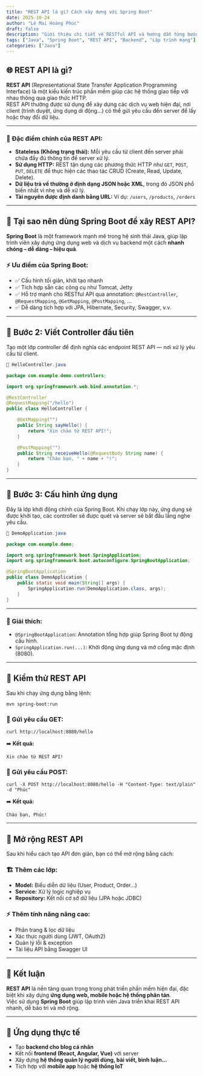 ```yaml
---
title: "REST API là gì? Cách xây dựng với Spring Boot"
date: 2025-10-24
author: "Lê Mai Hoàng Phúc"
draft: false 
description: "Giới thiệu chi tiết về RESTful API và hướng dẫn từng bước xây dựng API với Spring Boot trong Java."
tags: ["Java", "Spring Boot", "REST API", "Backend", "Lập trình mạng"]
categories: ["Java"]
---
```


## 🌐 REST API là gì?

**REST API** (Representational State Transfer Application Programming Interface) là một kiểu kiến trúc phần mềm giúp các hệ thống giao tiếp với nhau thông qua giao thức HTTP.  
REST API thường được sử dụng để xây dựng các dịch vụ web hiện đại, nơi client (trình duyệt, ứng dụng di động...) có thể gửi yêu cầu đến server để lấy hoặc thay đổi dữ liệu.

---

### 🔑 Đặc điểm chính của REST API:

- **Stateless (Không trạng thái):** Mỗi yêu cầu từ client đến server phải chứa đầy đủ thông tin để server xử lý.  
- **Sử dụng HTTP:** REST tận dụng các phương thức HTTP như `GET`, `POST`, `PUT`, `DELETE` để thực hiện các thao tác CRUD (Create, Read, Update, Delete).  
- **Dữ liệu trả về thường ở định dạng JSON hoặc XML**, trong đó JSON phổ biến nhất vì nhẹ và dễ xử lý.  
- **Tài nguyên được định danh bằng URL:** Ví dụ: `/users`, `/products`, `/orders`

---

## 🚀 Tại sao nên dùng Spring Boot để xây REST API?

**Spring Boot** là một framework mạnh mẽ trong hệ sinh thái Java, giúp lập trình viên xây dựng ứng dụng web và dịch vụ backend một cách **nhanh chóng – dễ dàng – hiệu quả**.

### ⚡ Ưu điểm của Spring Boot:

- ✅ Cấu hình tối giản, khởi tạo nhanh  
- ✅ Tích hợp sẵn các công cụ như Tomcat, Jetty  
- ✅ Hỗ trợ mạnh cho RESTful API qua annotation: `@RestController`, `@RequestMapping`, `@GetMapping`, `@PostMapping`, ...  
- ✅ Dễ dàng tích hợp với JPA, Hibernate, Security, Swagger, v.v.

---

## 🧩 Bước 2: Viết Controller đầu tiên

Tạo một lớp controller để định nghĩa các endpoint REST API — nơi xử lý yêu cầu từ client.

```java
📄 HelloController.java

package com.example.demo.controllers;

import org.springframework.web.bind.annotation.*;

@RestController
@RequestMapping("/hello")
public class HelloController {

    @GetMapping("")
    public String sayHello() {
        return "Xin chào từ REST API!";
    }

    @PostMapping("")
    public String receiveHello(@RequestBody String name) {
        return "Chào bạn, " + name + "!";
    }
}
```

---

## 💠 Bước 3: Cấu hình ứng dụng

Đây là lớp khởi động chính của Spring Boot. Khi chạy lớp này, ứng dụng sẽ được khởi tạo, các controller sẽ được quét và server sẽ bắt đầu lắng nghe yêu cầu.

```java
📄 DemoApplication.java

package com.example.demo;

import org.springframework.boot.SpringApplication;
import org.springframework.boot.autoconfigure.SpringBootApplication;

@SpringBootApplication
public class DemoApplication {
    public static void main(String[] args) {
        SpringApplication.run(DemoApplication.class, args);
    }
}
```

---

### 📝 Giải thích:
- `@SpringBootApplication`: Annotation tổng hợp giúp Spring Boot tự động cấu hình.  
- `SpringApplication.run(...)`: Khởi động ứng dụng và mở cổng mặc định (8080).

---

## 🧪 Kiểm thử REST API

Sau khi chạy ứng dụng bằng lệnh:

```
mvn spring-boot:run
```

### 🔹 Gửi yêu cầu GET:
```
curl http://localhost:8080/hello
```
➡️ **Kết quả:**
```
Xin chào từ REST API!
```

### 🔹 Gửi yêu cầu POST:
```
curl -X POST http://localhost:8080/hello -H "Content-Type: text/plain" -d "Phúc"
```
➡️ **Kết quả:**
```
Chào bạn, Phúc!
```

---

## 🔧 Mở rộng REST API

Sau khi hiểu cách tạo API đơn giản, bạn có thể mở rộng bằng cách:

### 🏗️ Thêm các lớp:
- **Model:** Biểu diễn dữ liệu (User, Product, Order...)  
- **Service:** Xử lý logic nghiệp vụ  
- **Repository:** Kết nối cơ sở dữ liệu (JPA hoặc JDBC)

### ⚡ Thêm tính năng nâng cao:
- Phân trang & lọc dữ liệu  
- Xác thực người dùng (JWT, OAuth2)  
- Quản lý lỗi & exception  
- Tài liệu API bằng Swagger UI  

---

## 📌 Kết luận

**REST API** là nền tảng quan trọng trong phát triển phần mềm hiện đại, đặc biệt khi xây dựng **ứng dụng web, mobile hoặc hệ thống phân tán**.  
Việc sử dụng **Spring Boot** giúp lập trình viên Java triển khai REST API nhanh, dễ bảo trì và mở rộng.

---

## 🌱 Ứng dụng thực tế

- Tạo **backend cho blog cá nhân**  
- Kết nối **frontend (React, Angular, Vue)** với server  
- Xây dựng **hệ thống quản lý người dùng, bài viết, bình luận...**  
- Tích hợp với **mobile app** hoặc **hệ thống IoT**
